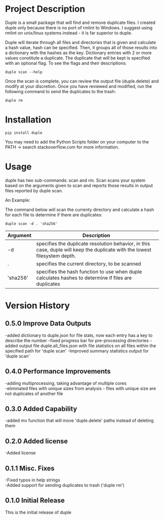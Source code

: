 # Project Description

Duple is a small package that will find and remove duplicate files.  I created duple only because there is no port of rmlint to Windows.  I suggest using rmlint on unix/linux systems instead - it is far superior to duple.

Duple will iterate through all files and directories that is given and calculate a hash value, hash can be specified.  Then, it groups all of those results into a dictionary with the hashes as the key.  Dictionary entries with 2 or more values constitute a duplicate.  The duplicate that will be kept is specified with an optional flag.  To see the flags and their descriptions:

    duple scan --help

Once the scan is complete, you can review the output file (duple.delete) and modify at your discretion.  Once you have reviewed and modified, run the following command to send the duplicates to the trash:

    duple rm

# Installation

    pip install duple

You may need to add the Python Scripts folder on your computer to the PATH -> search stackoverflow.com for more information.

# Usage

duple has two sub-commands: scan and rm.  Scan scans your system based on the arguments given to scan and reports those results in output files reported by duple scan.

An Example:

The command below will scan the currenty directory and calculate a hash for each file to determine if there are duplicates:

    duple scan -d . 'sha256'

|Argument|Description|
|--------|-----------|
|-d|specifies the duplicate resolution behavior, in this case, duple will keep the duplicate with the lowest filesystem depth.|
|.|specifies the current directory, to be scanned|
|'sha256'|specifies the hash function to use when duple calculates hashes to determine if files are duplicates|

# Version History

## 0.5.0 Improve Data Outputs
-added dictionary to duple.json for file stats, now each entry has a key to describe the number
-fixed progress bar for pre-processing directories
-added output file duple.all_files.json with file statistics on all files within the specified path for 'duple scan'
-Improved summary statistics output for 'duple scan'

## 0.4.0 Performance Improvements
-adding multiprocessing, taking advantage of multiple cores<br>
-eliminated files with unique sizes from analysis - files with unique size are not duplicates of another file

## 0.3.0 Added Capability
-added mv function that will move 'duple.delete' paths instead of deleting them

## 0.2.0 Added license
-Added license

## 0.1.1 Misc. Fixes
-Fixed typos in help strings<br>
-Added support for sending duplicates to trash ('duple rm')

## 0.1.0 Initial Release
This is the initial release of duple
